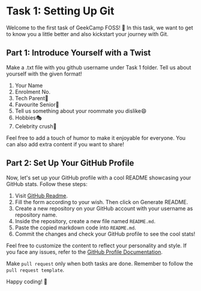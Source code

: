 # Task 1: Setting Up Git

Welcome to the first task of GeekCamp FOSS! 🎉 In this task, we want to get to know you a little better and also kickstart your journey with Git. 

## Part 1: Introduce Yourself with a Twist

Make a .txt file with you github username under Task 1 folder. 
Tell us about yourself with the given format! 

1. Your Name 
2. Enrolment No.
3. Tech Parent🚀
4. Favourite Senior🌟
5. Tell us something about your roommate you dislike😄
6. Hobbies🎭
7. Celebrity crush💖

Feel free to add a touch of humor to make it enjoyable for everyone. 
You can also add extra content if you want to share! 

## Part 2: Set Up Your GitHub Profile

Now, let's set up your GitHub profile with a cool README showcasing your GitHub stats. Follow these steps:

1. Visit [GitHub Readme](https://rahuldkjain.github.io/gh-profile-readme-generator/).
2. Fill the form according to your wish. Then click on Generate README.
3. Create a new repository on your GitHub account with your username as repository name.
4. Inside the repository, create a new file named `README.md`.
5. Paste the copied markdown code into `README.md`.
6. Commit the changes and check your GitHub profile to see the cool stats!

Feel free to customize the content to reflect your personality and style. 
If you face any issues, refer to the [GitHub Profile Documentation](https://github.com/bhupesh98).

Make `pull request` only when both tasks are done.
Remember to follow the `pull request template`.

Happy coding! 🚀
